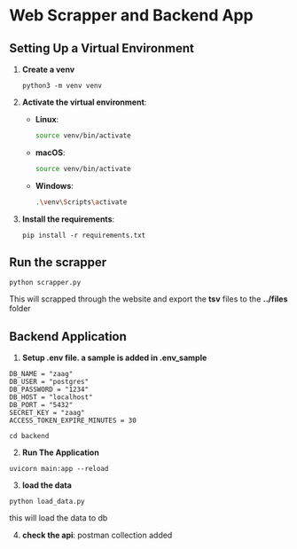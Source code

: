 # Web Scrapper and Backend App

## Setting Up a Virtual Environment

1. **Create a venv**

   ```
   python3 -m venv venv
   ```

2. **Activate the virtual environment**:

   - **Linux**:
     ```bash
     source venv/bin/activate
     ```
   - **macOS**:
     ```bash
     source venv/bin/activate
     ```
   - **Windows**:
     ```bash
     .\venv\Scripts\activate
     ```

3. **Install the requirements**:
   ```
   pip install -r requirements.txt
   ```

## Run the scrapper

```
python scrapper.py
```

This will scrapped through the website and export the **tsv** files to the **../files** folder

## Backend Application

1. **Setup .env file. a sample is added in .env_sample**
```
DB_NAME = "zaag"
DB_USER = "postgres"
DB_PASSWORD = "1234"
DB_HOST = "localhost"
DB_PORT = "5432"
SECRET_KEY = "zaag"
ACCESS_TOKEN_EXPIRE_MINUTES = 30
```

```
cd backend
```

2. **Run The Application**

```
uvicorn main:app --reload
```

3. **load the data**

```
python load_data.py
```

this will load the data to db

4. **check the api**: postman collection added
